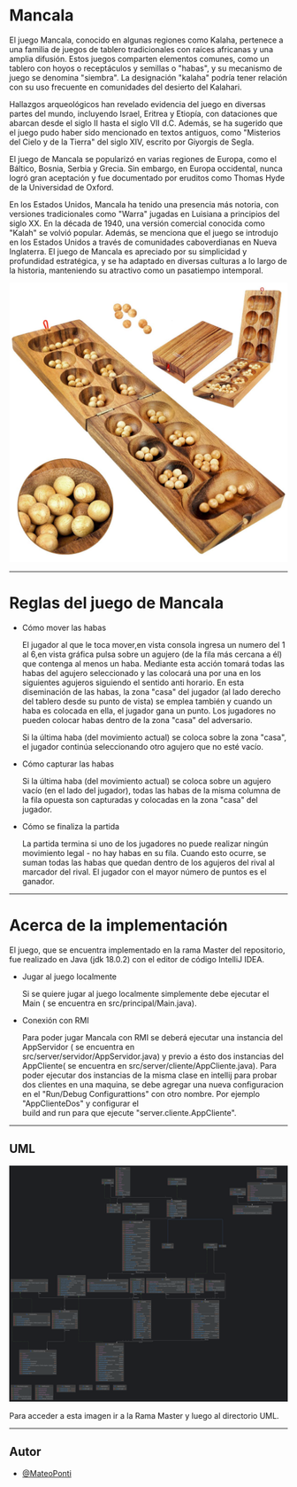  # Mancala 



El juego Mancala, conocido en algunas regiones como Kalaha, pertenece a una familia de juegos de tablero tradicionales con raíces africanas y una amplia difusión. Estos juegos comparten elementos comunes, como un tablero con hoyos o receptáculos y semillas o "habas", y su mecanismo de juego se denomina "siembra". La designación "kalaha" podría tener relación con su uso frecuente en comunidades del desierto del Kalahari.

Hallazgos arqueológicos han revelado evidencia del juego en diversas partes del mundo, incluyendo Israel, Eritrea y Etiopía, con dataciones que abarcan desde el siglo II hasta el siglo VII d.C. Además, se ha sugerido que el juego pudo haber sido mencionado en textos antiguos, como "Misterios del Cielo y de la Tierra" del siglo XIV, escrito por Giyorgis de Segla.

El juego de Mancala se popularizó en varias regiones de Europa, como el Báltico, Bosnia, Serbia y Grecia. Sin embargo, en Europa occidental, nunca logró gran aceptación y fue documentado por eruditos como Thomas Hyde de la Universidad de Oxford.

En los Estados Unidos, Mancala ha tenido una presencia más notoria, con versiones tradicionales como "Warra" jugadas en Luisiana a principios del siglo XX. En la década de 1940, una versión comercial conocida como "Kalah" se volvió popular. Además, se menciona que el juego se introdujo en los Estados Unidos a través de comunidades caboverdianas en Nueva Inglaterra.
El juego de Mancala es apreciado por su simplicidad y profundidad estratégica, y se ha adaptado en diversas culturas a lo largo de la historia, manteniendo su atractivo como un pasatiempo intemporal.

![MancalaJuegoPNG](https://github.com/MateoPonti/Mancala/blob/main/mancala.jpg?raw=true)


------------------------------------------------------------------------------------------------

# Reglas del juego de Mancala





  * Cómo mover las habas

     El jugador al que le toca mover,en vista consola ingresa un numero del 1 al 6,en vista gráfica pulsa sobre un agujero (de la fila más cercana a él) que contenga al menos un haba. Mediante esta acción tomará todas las habas del agujero seleccionado y las colocará una por una en los siguientes agujeros 
         siguiendo 
    el sentido anti horario. En esta diseminación de las habas, la zona "casa" del jugador (al lado derecho del tablero desde su punto de vista) se emplea también y cuando un haba es colocada en ella, el jugador gana un punto. Los jugadores no pueden colocar habas dentro de la zona "casa" del adversario. 
  
    Si la última haba (del movimiento actual) se coloca sobre la zona "casa", el jugador continúa seleccionando otro agujero que no esté vacío. 

* Cómo capturar las habas 

  Si la última haba (del movimiento actual) se coloca sobre un agujero vacío (en el lado del jugador), todas las habas de la misma columna de la fila opuesta son capturadas y colocadas en la zona "casa" del jugador. 
  



* Cómo se finaliza la partida 

  La partida termina si uno de los jugadores no puede realizar ningún movimiento legal - no hay habas en su fila. Cuando esto ocurre, se suman todas las habas que quedan dentro de los agujeros del rival al marcador del rival. El jugador con el mayor número de puntos es el ganador.





------------------------------------------------------------------------------------------------

# Acerca de la implementación

El juego, que se encuentra implementado en la rama Master del repositorio, fue realizado en Java (jdk 18.0.2) con el editor de código  IntelliJ IDEA.


* Jugar al juego localmente

  Si se quiere jugar al juego localmente simplemente debe ejecutar el Main ( se encuentra en src/principal/Main.java). 

* Conexión con RMI

  
  Para poder jugar Mancala con RMI se deberá ejecutar una instancia del AppServidor ( se encuentra en    
  src/server/servidor/AppServidor.java) y previo a ésto dos instancias del AppCliente( se encuentra en 
  src/server/cliente/AppCliente.java).
  Para poder ejecutar dos instancias de la misma clase en intellij para probar dos clientes en una maquina, se debe agregar 
  una nueva configuracion en el "Run/Debug Configurattions" con otro nombre. Por ejemplo "AppClienteDos" y configurar el    
  build and run para que ejecute "server.cliente.AppCliente".





-----------------------------------------------------------------------------------------------------------------------------

## UML




![UML](https://github.com/MateoPonti/Mancala/blob/master/UML/UMLCOMPLETO.png?raw=true)






Para acceder a esta imagen ir a la Rama Master y luego al directorio UML.






-----------------------------------------------------------------------------------------------------------------------------





## Autor


- [@MateoPonti](https://www.github.com/MateoPonti)


  


  



